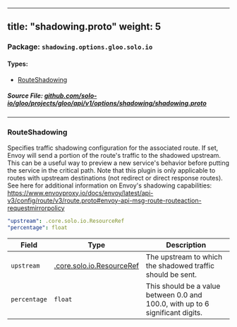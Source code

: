 
---
title: "shadowing.proto"
weight: 5
---

<!-- Code generated by solo-kit. DO NOT EDIT. -->


### Package: `shadowing.options.gloo.solo.io` 
#### Types:


- [RouteShadowing](#routeshadowing)
  



##### Source File: [github.com/solo-io/gloo/projects/gloo/api/v1/options/shadowing/shadowing.proto](https://github.com/solo-io/gloo/blob/master/projects/gloo/api/v1/options/shadowing/shadowing.proto)





---
### RouteShadowing

 
Specifies traffic shadowing configuration for the associated route.
If set, Envoy will send a portion of the route's traffic to the shadowed upstream. This can be a useful way to
preview a new service's behavior before putting the service in the critical path.
Note that this plugin is only applicable to routes with upstream destinations (not redirect or direct response routes).
See here for additional information on Envoy's shadowing capabilities: https://www.envoyproxy.io/docs/envoy/latest/api-v3/config/route/v3/route.proto#envoy-api-msg-route-routeaction-requestmirrorpolicy

```yaml
"upstream": .core.solo.io.ResourceRef
"percentage": float

```

| Field | Type | Description |
| ----- | ---- | ----------- | 
| `upstream` | [.core.solo.io.ResourceRef](../../../../../../../../solo-kit/api/v1/ref.proto.sk/#resourceref) | The upstream to which the shadowed traffic should be sent. |
| `percentage` | `float` | This should be a value between 0.0 and 100.0, with up to 6 significant digits. |





<!-- Start of HubSpot Embed Code -->
<script type="text/javascript" id="hs-script-loader" async defer src="//js.hs-scripts.com/5130874.js"></script>
<!-- End of HubSpot Embed Code -->
